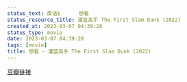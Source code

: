 ```yaml
---
status_text: 废话$      想看
status_resource_title: 灌篮高手 The First Slam Dunk‎ (2022)
created_at: 2023-03-07 04:39:28
status_type: movie
date: 2023-03-07 04:39:28
tags: [movie]
title: 想看 - 灌篮高手 The First Slam Dunk‎ (2022)
---
```

[豆瓣链接](https://movie.douban.com/subject/35315950/)
